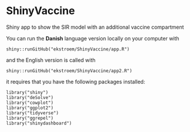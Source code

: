 # ShinyVaccine

Shiny app to show the SIR model with an additional vaccine compartment

You can run the **Danish** language version locally on your computer with 

```{r}
shiny::runGitHub("ekstroem/ShinyVaccine/app.R")
```

and the English version is called with

```{r}
shiny::runGitHub("ekstroem/ShinyVaccine/app2.R")
```

it requires that you have the following packages installed:

```{r}
library("shiny")
library("deSolve")
library("cowplot")
library("ggplot2")
library("tidyverse")
library("ggrepel")
library("shinydashboard")
```